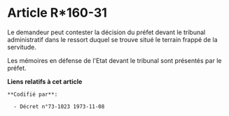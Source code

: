# Article R*160-31

Le demandeur peut contester la décision du préfet devant le tribunal administratif dans le ressort duquel se trouve situé le
terrain frappé de la servitude.

Les mémoires en défense de l'Etat devant le tribunal sont présentés par le préfet.

**Liens relatifs à cet article**

	**Codifié par**:

	  - Décret n°73-1023 1973-11-08
